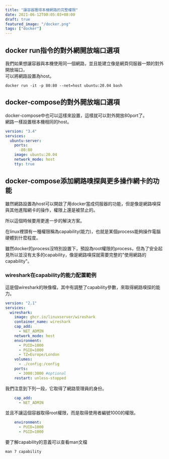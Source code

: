 ```yaml
---
title: "讓容器獲得本機網路的完整權限"
date: 2021-06-12T00:05:03+08:00
draft: true
featured_image: "/docker.png"
tags: ["docker"]
---
```


## docker run指令的對外網開放端口選項

我們如果想讓容器與本機使用同一個網路，並且能建立像是網頁伺服器一類的對外開放端口，  
可以將網路設置為host。

```
docker run -it -p 80:80 --net=host ubuntu:20.04 bash
```

## docker-compose的對外開放端口選項
docker-compose中也可以這樣來設置，這樣就可以對外開放80port了。  
網路一樣設置根本機相同的host。  
```yaml
version: "3.4"
services:
  ubuntu-server:
    ports:
      -80:80
    image: ubuntu:20.04
    network_mode: host
    tty: true
```

## docker-compose添加網路嗅探與更多操作網卡的功能
雖然網路設置為host可以開啟了用docker當成伺服器的功能，但是像是網路嗅探與其他進階網卡的操作，權限上還是被禁止的。  

所以這個時候要用更進一步的解決方案。  

在linux裡頭有一種權限稱為capability(能力)，也就是某個process能夠操作電腦硬體到什麼程度。  

雖然docker的process沒特別設置下，預設為root權限的process，但為了安全起見所以並沒有太多的capability，像是網路嗅探就需要完整的"使用網路的capability"。  

### wireshark在capability的能力配置範例
這是個wireshark的映像檔，其中有調整了capability參數，來取得網路嗅探的能力。
```yaml
version: "2.1"
services:
  wireshark:
    image: ghcr.io/linuxserver/wireshark
    container_name: wireshark
    cap_add:
      - NET_ADMIN
    network_mode: host
    environment:
      - PUID=1000
      - PGID=1000
      - TZ=Europe/London
    volumes:
      - ./config:/config
    ports:
      - 3000:3000 #optional
    restart: unless-stopped
```
我們注意到下列一段，它取得了網路管理員的身份。  
```yaml
    cap_add:
      - NET_ADMIN
```
並且不讓這個容器取得root權限，而是取得使用者編號1000的權限。  
```yaml
    environment:
      - PUID=1000
      - PGID=1000
```
要了解capability的意義可以查看man文檔
```
man 7 capability
```
